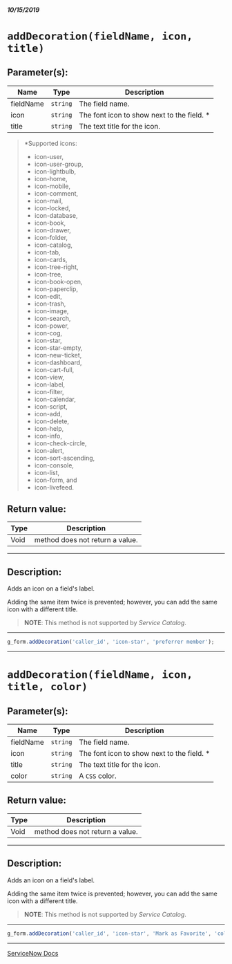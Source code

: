 ##### 10/15/2019
# `addDecoration(fieldName, icon, title)`

## Parameter(s):
| Name | Type | Description |
|---|---|---|
| fieldName | `string` | The field name. |
| icon | `string` | The font icon to show next to the field. * |
| title | `string` | The text title for the icon. |

  > *Supported icons:    
  >   * icon-user,   
  >   * icon-user-group,   
  >   * icon-lightbulb,   
  >   * icon-home,   
  >   * icon-mobile,   
  >   * icon-comment,   
  >   * icon-mail,   
  >   * icon-locked,   
  >   * icon-database,   
  >   * icon-book,   
  >   * icon-drawer,   
  >   * icon-folder,   
  >   * icon-catalog,   
  >   * icon-tab,   
  >   * icon-cards,   
  >   * icon-tree-right,   
  >   * icon-tree,   
  >   * icon-book-open,   
  >   * icon-paperclip,   
  >   * icon-edit,   
  >   * icon-trash,   
  >   * icon-image,   
  >   * icon-search,   
  >   * icon-power,   
  >   * icon-cog,   
  >   * icon-star,   
  >   * icon-star-empty,   
  >   * icon-new-ticket,   
  >   * icon-dashboard,   
  >   * icon-cart-full,   
  >   * icon-view,   
  >   * icon-label,   
  >   * icon-filter,   
  >   * icon-calendar,   
  >   * icon-script,   
  >   * icon-add,   
  >   * icon-delete,   
  >   * icon-help,   
  >   * icon-info,   
  >   * icon-check-circle,   
  >   * icon-alert,   
  >   * icon-sort-ascending,   
  >   * icon-console,   
  >   * icon-list,   
  >   * icon-form, and   
  >   * icon-livefeed.

## Return value:
| Type | Description |
|---|---|
| Void | method does not return a value. |

---

## Description:
Adds an icon on a field's label.

Adding the same item twice is prevented; however, you can add the same icon with a different title.

  > **NOTE**: This method is not supported by _Service Catalog_.

---

```js
g_form.addDecoration('caller_id', 'icon-star', 'preferrer member');
```

---

# `addDecoration(fieldName, icon, title, color)`

## Parameter(s):
| Name | Type | Description |
|---|---|---|
| fieldName | `string` | The field name. |
| icon | `string` | The font icon to show next to the field. * |
| title | `string` | The text title for the icon. |
| color | `string` | A `CSS` color. |

## Return value:
| Type | Description |
|---|---|
| Void | method does not return a value. |

---

## Description:
Adds an icon on a field's label.

Adding the same item twice is prevented; however, you can add the same icon with a different title.

  > **NOTE**: This method is not supported by _Service Catalog_.

---

```js
g_form.addDecoration('caller_id', 'icon-star', 'Mark as Favorite', 'color-green');
```

---

[ServiceNow Docs](https://developer.servicenow.com/app.do#!/api_doc?v=newyork&id=r_GlideFormAddDecoration_String_String_String)